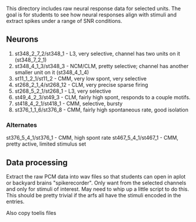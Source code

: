 
This directory includes raw neural response data for selected units. The goal is for students to see how neural responses align with stimuli and extract spikes under a range of SNR conditions.

## Neurons

1. st348_2_7_2/st348_1 - L3, very selective, channel has two units on it (st348_7_2_1)
2. st348_4_1_3/st348_3 - NCM/CLM, pretty selective; channel has another smaller unit on it (st348_4_1_4)
3. st11_1_2_1/st11_2 - CMM, very low spont, very selective
4. st268_2_1_4/st268_12 - CLM, very precise sparse firing
5. st268_5_2_1/st268_1 - L3, very selective
6. st49_4_2_3/st49_3 - CLM, fairly high spont, responds to a couple motifs.
7. st418_4_2_1/st418_1 - CMM, selective, bursty
8. st376_1_1_6/st376_8 - CMM, fairly high spontaneous rate, good isolation

### Alternates

st376_5_4_1/st376_1 - CMM, high spont rate
st467_5_4_1/st467_1 - CMM, pretty active, limited stimulus set

## Data processing

Extract the raw PCM data into wav files so that students can open in aplot or backyard brains "spikerecorder". Only want from the selected channels and only for stimuli of interest. May need to whip up a little script to do this. This should be pretty trivial if the arfs all have the stimuli encoded in the entries.

Also copy toelis files
